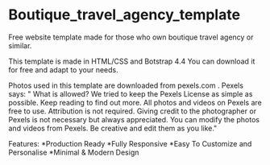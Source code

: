 # Boutique_travel_agency_template

Free website template made for those who own boutique travel agency or similar. 

This template is made in HTML/CSS and Botstrap 4.4 You can download it for free and adapt to your needs.

Photos used in this template are downloaded from pexels.com .
Pexels says: " What is allowed? We tried to keep the Pexels License as simple as possible. 
Keep reading to find out more. 
All photos and videos on Pexels are free to use. 
Attribution is not required. 
Giving credit to the photographer or Pexels is not necessary but always appreciated. 
You can modify the photos and videos from Pexels. Be creative and edit them as you like."

Features:
*Production Ready
*Fully Responsive
*Easy To Customize and Personalise
*Minimal & Modern Design
